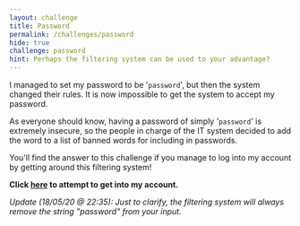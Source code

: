 ```yaml
---
layout: challenge
title: Password
permalink: /challenges/password
hide: true
challenge: password
hint: Perhaps the filtering system can be used to your advantage?
---
```


I managed to set my password to be '`password`', but then the system changed
their rules. It is now impossible to get the system to accept my password.

As everyone should know, having a password of simply '`password`' is extremely
insecure, so the people in charge of the IT system decided to add the word to a
list of banned words for including in passwords.

You'll find the answer to this challenge if you manage to log into my account
by getting around this filtering system! 

**Click [here](https://repl.it/@jnk838/passwordChallenge#main.py) to attempt to get into my account.**

*Update (18/05/20 @ 22:35): Just to clarify, the filtering system will always
remove the string "password" from your input.*